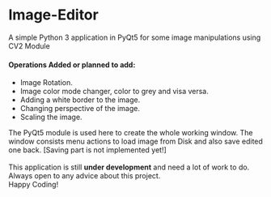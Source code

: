 # Image-Editor
A simple Python 3 application in PyQt5 for some image manipulations using CV2 Module

#### Operations Added or planned to add:
- Image Rotation.
- Image color mode changer, color to grey and visa versa.
- Adding a white border to the image.
- Changing perspective of the image.
- Scaling the image.


The PyQt5 module is used here to create the whole working window. 
The window consists menu actions to load image from Disk and also save edited one back. [Saving part is not implemented yet!]
<br><br>
This application is still **under development** and need a lot of work to do.
<br>
Always open to any advice about this project.<br>
Happy Coding!
